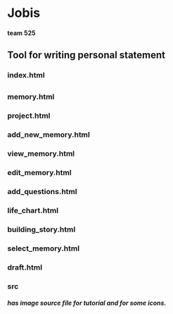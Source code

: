 # Jobis
#### team 525

## Tool for writing personal statement

### index.html
## 

### memory.html


### project.html


### add_new_memory.html


### view_memory.html


### edit_memory.html


### add_questions.html


### life_chart.html


### building_story.html

### select_memory.html

### draft.html


### src
##### has image source file for tutorial and for some icons.
